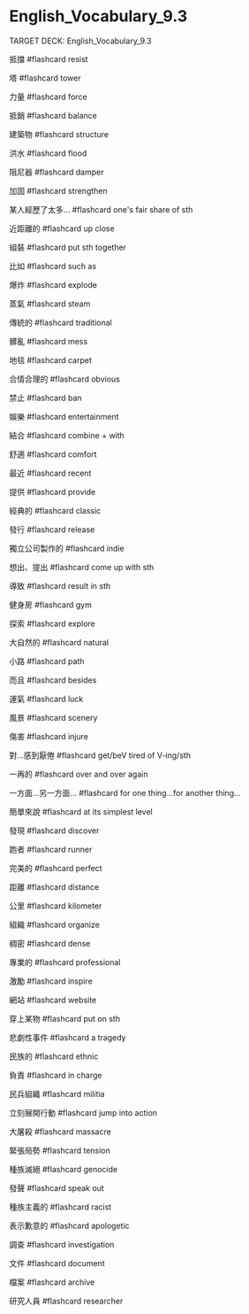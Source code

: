 # English_Vocabulary_9.3

TARGET DECK: English_Vocabulary_9.3

抵擋 #flashcard 
resist
<!--ID: 1632583510931-->


塔 #flashcard 
tower
<!--ID: 1632583510935-->


力量 #flashcard 
force
<!--ID: 1632583510937-->


抵銷 #flashcard 
balance
<!--ID: 1632583510940-->


建築物 #flashcard 
structure
<!--ID: 1632583510943-->


洪水 #flashcard 
flood
<!--ID: 1632583510945-->


阻尼器 #flashcard 
damper
<!--ID: 1632583510948-->


加固 #flashcard 
strengthen
<!--ID: 1632583510951-->


某人經歷了太多... #flashcard 
one's fair share of sth
<!--ID: 1632583510953-->


近距離的 #flashcard 
up close
<!--ID: 1632583510956-->


組裝 #flashcard 
put sth together
<!--ID: 1632583510959-->


比如 #flashcard 
such as
<!--ID: 1632583510961-->


爆炸 #flashcard 
explode
<!--ID: 1632583510964-->


蒸氣 #flashcard 
steam
<!--ID: 1632583510966-->


傳統的 #flashcard 
traditional
<!--ID: 1632583510969-->


髒亂 #flashcard 
mess
<!--ID: 1632583510971-->


地毯 #flashcard 
carpet
<!--ID: 1632583510975-->


合情合理的 #flashcard 
obvious
<!--ID: 1632583510982-->


禁止 #flashcard 
ban
<!--ID: 1632583510985-->


娛樂 #flashcard 
entertainment
<!--ID: 1632583510988-->


結合 #flashcard 
combine + with
<!--ID: 1632583510992-->


舒適 #flashcard 
comfort
<!--ID: 1632583510994-->


最近 #flashcard 
recent
<!--ID: 1632583510997-->


提供 #flashcard 
provide
<!--ID: 1632583510999-->


經典的 #flashcard 
classic
<!--ID: 1632583511002-->


發行 #flashcard 
release
<!--ID: 1632583511005-->


獨立公司製作的 #flashcard 
indie
<!--ID: 1632583511007-->


想出、提出 #flashcard 
come up with sth
<!--ID: 1632583511009-->


導致 #flashcard 
result in sth
<!--ID: 1632583511013-->


健身房 #flashcard 
gym
<!--ID: 1632583511015-->


探索 #flashcard 
explore
<!--ID: 1632583511018-->


大自然的 #flashcard 
natural
<!--ID: 1632583511020-->


小路 #flashcard 
path
<!--ID: 1632583511023-->


而且 #flashcard 
besides
<!--ID: 1632583511026-->


運氣 #flashcard 
luck
<!--ID: 1632583511028-->


風景 #flashcard 
scenery
<!--ID: 1632583511030-->


傷害 #flashcard 
injure
<!--ID: 1632583511033-->


對...感到厭倦 #flashcard 
get/beV tired of V-ing/sth
<!--ID: 1632583511035-->


一再的 #flashcard 
over and over again
<!--ID: 1632583511038-->


一方面...另一方面... #flashcard 
for one thing...for another thing...
<!--ID: 1632583511041-->


簡單來說 #flashcard 
at its simplest level
<!--ID: 1632583511044-->


發現 #flashcard 
discover
<!--ID: 1632583511046-->


跑者 #flashcard 
runner
<!--ID: 1632583511049-->


完美的 #flashcard 
perfect
<!--ID: 1632583511052-->


距離 #flashcard 
distance
<!--ID: 1632583511055-->


公里 #flashcard 
kilometer
<!--ID: 1632583511057-->


組織 #flashcard 
organize
<!--ID: 1632583511060-->


稠密 #flashcard 
dense
<!--ID: 1632583511063-->


專業的 #flashcard 
professional
<!--ID: 1632583511065-->


激勵 #flashcard 
inspire
<!--ID: 1632583511067-->


網站 #flashcard 
website
<!--ID: 1632583511070-->


穿上某物 #flashcard 
put on sth
<!--ID: 1632583511072-->


悲劇性事件 #flashcard a
tragedy

民族的 #flashcard 
ethnic
<!--ID: 1632583511075-->


負責 #flashcard 
in charge
<!--ID: 1632583511077-->


民兵組織 #flashcard 
militia
<!--ID: 1632583511080-->


立刻展開行動 #flashcard 
jump into action
<!--ID: 1632583511082-->


大屠殺 #flashcard 
massacre
<!--ID: 1632583511085-->


緊張局勢 #flashcard 
tension
<!--ID: 1632583511087-->


種族滅絕 #flashcard 
genocide
<!--ID: 1632583511090-->


發聲 #flashcard 
speak out
<!--ID: 1632583511092-->


種族主義的 #flashcard 
racist
<!--ID: 1632583511095-->


表示歉意的 #flashcard 
apologetic
<!--ID: 1632583511097-->


調查 #flashcard 
investigation
<!--ID: 1632583511100-->


文件 #flashcard 
document
<!--ID: 1632583511102-->


檔案 #flashcard 
archive
<!--ID: 1632583511105-->


研究人員 #flashcard 
researcher
<!--ID: 1632583511108-->
